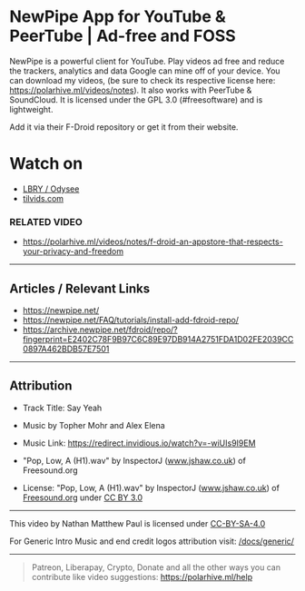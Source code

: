# NewPipe App for YouTube & PeerTube |  Ad-free and FOSS
NewPipe is a powerful client for YouTube. Play videos ad free and reduce the trackers, analytics and data Google can mine off of your device. You can download my videos, (be sure to check its respective license here: https://polarhive.ml/videos/notes). It also works with PeerTube & SoundCloud. It is licensed under the GPL 3.0 (#freesoftware) and is lightweight. 

Add it via their F-Droid repository or get it from their website.
# Watch on
- [LBRY / Odysee](https://odysee.com/@polarhive:e/newpipe-youtube-peertube-adfree-foss-app:5)
- [tilvids.com](https://tilvids.com/videos/watch/6674d7da-33e5-4400-a764-1cfbf709a6ff)

### RELATED VIDEO
- https://polarhive.ml/videos/notes/f-droid-an-appstore-that-respects-your-privacy-and-freedom

---
## Articles / Relevant Links
- https://newpipe.net/
- https://newpipe.net/FAQ/tutorials/install-add-fdroid-repo/
- https://archive.newpipe.net/fdroid/repo/?fingerprint=E2402C78F9B97C6C89E97DB914A2751FDA1D02FE2039CC0897A462BDB57E7501

---
## Attribution
- Track Title: Say Yeah 
- Music by Topher Mohr and Alex Elena
- Music Link: https://redirect.invidious.io/watch?v=-wiUIs9I9EM

- "Pop, Low, A (H1).wav" by InspectorJ (www.jshaw.co.uk) of Freesound.org
- License: "Pop, Low, A (H1).wav" by InspectorJ (www.jshaw.co.uk) of [Freesound.org](https://freesound.org/people/InspectorJ/sounds/411639/) under [CC BY 3.0](https://creativecommons.org/licenses/by/3.0/)

---
This video by Nathan Matthew Paul is licensed under [CC-BY-SA-4.0](https://creativecommons.org/licenses/by-sa/4.0/)

For Generic Intro Music and end credit logos attribution visit: [/docs/generic/](https://codeberg.org/polarhive/videos/src/branch/main/docs/generic/) 

---
> Patreon, Liberapay, Crypto, Donate and all the other ways you can contribute like video suggestions: https://polarhive.ml/help